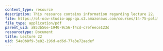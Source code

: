 ```yaml
---
content_type: resource
description: This resource contains information regarding lecture 22.
file: https://ol-ocw-studio-app-qa.s3.amazonaws.com/courses/14-75-political-economy-and-economic-development-fall-2012/54a0b8f93e82196dad6d77a3e72aedef_MIT14_75F12_Lec22.pdf
file_type: application/pdf
parent_uid: a853b56e-1940-9c56-f4cd-c7efeece123d
resourcetype: Document
title: Lecture 22
uid: 54a0b8f9-3e82-196d-ad6d-77a3e72aedef
---
```


